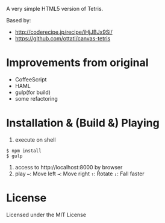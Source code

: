 A very simple HTML5 version of Tetris.

Based by:
* http://coderecipe.jp/recipe/iHjJBJx9Si/
* https://github.com/ottati/canvas-tetris

Improvements from original
=======
* CoffeeScript
* HAML
* gulp(for build)
* some refactoring

Installation & (Build &) Playing
=======
1. execute on shell
```shell
$ npm install
$ gulp
```
1. access to http://localhost:8000 by browser
1. play
`←`: Move left
`→`: Move right
`↑`: Rotate
`↓`: Fall faster

License
=======
Licensed under the MIT License
